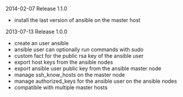 2014-02-07 Release 1.1.0

* install the last version of ansible on the master host

2013-07-13 Release 1.0.0

* create an user ansible
* ansible user can optionally run commands with sudo
* custom fact for the public rsa key of the ansible user
* export host keys from the ansible nodes
* export ansible user public key from the ansible master node
* manage ssh_know_hosts on the master node
* manage authorized_keys for the ansible user on the ansible nodes
* compatible with multiple master hosts
